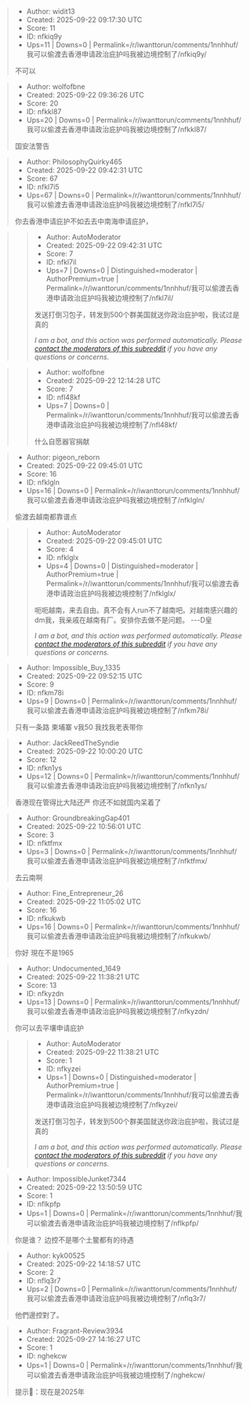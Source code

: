 > - Author: widit13
> - Created: 2025-09-22 09:17:30 UTC
> - Score: 11
> - ID: nfkiq9y
> - Ups=11 | Downs=0 | Permalink=/r/iwanttorun/comments/1nnhhuf/我可以偷渡去香港申请政治庇护吗我被边境控制了/nfkiq9y/
>
> 不可以

> - Author: wolfofbne
> - Created: 2025-09-22 09:36:26 UTC
> - Score: 20
> - ID: nfkkl87
> - Ups=20 | Downs=0 | Permalink=/r/iwanttorun/comments/1nnhhuf/我可以偷渡去香港申请政治庇护吗我被边境控制了/nfkkl87/
>
> 国安法警告

> - Author: PhilosophyQuirky465
> - Created: 2025-09-22 09:42:31 UTC
> - Score: 67
> - ID: nfkl7i5
> - Ups=67 | Downs=0 | Permalink=/r/iwanttorun/comments/1nnhhuf/我可以偷渡去香港申请政治庇护吗我被边境控制了/nfkl7i5/
>
> 你去香港申请庇护不如去去中南海申请庇护，

>> - Author: AutoModerator
>> - Created: 2025-09-22 09:42:31 UTC
>> - Score: 7
>> - ID: nfkl7il
>> - Ups=7 | Downs=0 | Distinguished=moderator | AuthorPremium=true | Permalink=/r/iwanttorun/comments/1nnhhuf/我可以偷渡去香港申请政治庇护吗我被边境控制了/nfkl7il/
>>
>> 发送打倒习包子，转发到500个群美国就送你政治庇护啦，我试过是真的
>> 
>> *I am a bot, and this action was performed automatically. Please [contact the moderators of this subreddit](/message/compose/?to=/r/iwanttorun) if you have any questions or concerns.*

>> - Author: wolfofbne
>> - Created: 2025-09-22 12:14:28 UTC
>> - Score: 7
>> - ID: nfl48kf
>> - Ups=7 | Downs=0 | Permalink=/r/iwanttorun/comments/1nnhhuf/我可以偷渡去香港申请政治庇护吗我被边境控制了/nfl48kf/
>>
>> 什么自愿器官捐献

> - Author: pigeon_reborn
> - Created: 2025-09-22 09:45:01 UTC
> - Score: 16
> - ID: nfklgln
> - Ups=16 | Downs=0 | Permalink=/r/iwanttorun/comments/1nnhhuf/我可以偷渡去香港申请政治庇护吗我被边境控制了/nfklgln/
>
> 偷渡去越南都靠谱点

>> - Author: AutoModerator
>> - Created: 2025-09-22 09:45:01 UTC
>> - Score: 4
>> - ID: nfklglx
>> - Ups=4 | Downs=0 | Distinguished=moderator | AuthorPremium=true | Permalink=/r/iwanttorun/comments/1nnhhuf/我可以偷渡去香港申请政治庇护吗我被边境控制了/nfklglx/
>>
>> 呃呃越南，来去自由。真不会有人run不了越南吧。对越南感兴趣的dm我，我亲戚在越南有厂。安排你去做不是问题。 ---D皇
>> 
>> *I am a bot, and this action was performed automatically. Please [contact the moderators of this subreddit](/message/compose/?to=/r/iwanttorun) if you have any questions or concerns.*

> - Author: Impossible_Buy_1335
> - Created: 2025-09-22 09:52:15 UTC
> - Score: 9
> - ID: nfkm78i
> - Ups=9 | Downs=0 | Permalink=/r/iwanttorun/comments/1nnhhuf/我可以偷渡去香港申请政治庇护吗我被边境控制了/nfkm78i/
>
> 只有一条路 柬埔寨 v我50 我找我老表带你

> - Author: JackReedTheSyndie
> - Created: 2025-09-22 10:00:20 UTC
> - Score: 12
> - ID: nfkn1ys
> - Ups=12 | Downs=0 | Permalink=/r/iwanttorun/comments/1nnhhuf/我可以偷渡去香港申请政治庇护吗我被边境控制了/nfkn1ys/
>
> 香港现在管得比大陆还严 你还不如就国内呆着了

> - Author: GroundbreakingGap401
> - Created: 2025-09-22 10:56:01 UTC
> - Score: 3
> - ID: nfktfmx
> - Ups=3 | Downs=0 | Permalink=/r/iwanttorun/comments/1nnhhuf/我可以偷渡去香港申请政治庇护吗我被边境控制了/nfktfmx/
>
> 去云南啊

> - Author: Fine_Entrepreneur_26
> - Created: 2025-09-22 11:05:02 UTC
> - Score: 16
> - ID: nfkukwb
> - Ups=16 | Downs=0 | Permalink=/r/iwanttorun/comments/1nnhhuf/我可以偷渡去香港申请政治庇护吗我被边境控制了/nfkukwb/
>
> 你好 現在不是1965

> - Author: Undocumented_1649
> - Created: 2025-09-22 11:38:21 UTC
> - Score: 13
> - ID: nfkyzdn
> - Ups=13 | Downs=0 | Permalink=/r/iwanttorun/comments/1nnhhuf/我可以偷渡去香港申请政治庇护吗我被边境控制了/nfkyzdn/
>
> 你可以去平壤申请庇护

>> - Author: AutoModerator
>> - Created: 2025-09-22 11:38:21 UTC
>> - Score: 1
>> - ID: nfkyzei
>> - Ups=1 | Downs=0 | Distinguished=moderator | AuthorPremium=true | Permalink=/r/iwanttorun/comments/1nnhhuf/我可以偷渡去香港申请政治庇护吗我被边境控制了/nfkyzei/
>>
>> 发送打倒习包子，转发到500个群美国就送你政治庇护啦，我试过是真的
>> 
>> *I am a bot, and this action was performed automatically. Please [contact the moderators of this subreddit](/message/compose/?to=/r/iwanttorun) if you have any questions or concerns.*

> - Author: ImpossibleJunket7344
> - Created: 2025-09-22 13:50:59 UTC
> - Score: 1
> - ID: nflkpfp
> - Ups=1 | Downs=0 | Permalink=/r/iwanttorun/comments/1nnhhuf/我可以偷渡去香港申请政治庇护吗我被边境控制了/nflkpfp/
>
> 你是谁？ 边控不是哪个土鳖都有的待遇

> - Author: kyk00525
> - Created: 2025-09-22 14:18:57 UTC
> - Score: 2
> - ID: nflq3r7
> - Ups=2 | Downs=0 | Permalink=/r/iwanttorun/comments/1nnhhuf/我可以偷渡去香港申请政治庇护吗我被边境控制了/nflq3r7/
>
> 他們邊控對了。

> - Author: Fragrant-Review3934
> - Created: 2025-09-27 14:16:27 UTC
> - Score: 1
> - ID: nghekcw
> - Ups=1 | Downs=0 | Permalink=/r/iwanttorun/comments/1nnhhuf/我可以偷渡去香港申请政治庇护吗我被边境控制了/nghekcw/
>
> 提示🔔：现在是2025年
